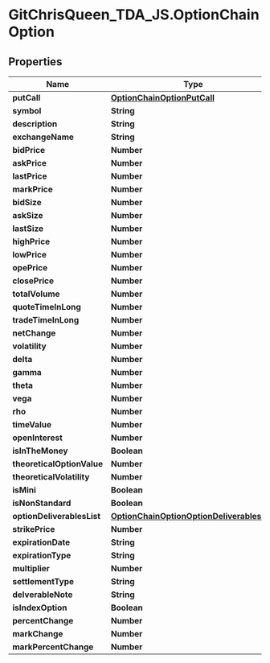 # GitChrisQueen_TDA_JS.OptionChainOption

## Properties
Name | Type | Description | Notes
------------ | ------------- | ------------- | -------------
**putCall** | [**OptionChainOptionPutCall**](OptionChainOptionPutCall.md) |  | [optional] 
**symbol** | **String** |  | [optional] 
**description** | **String** |  | [optional] 
**exchangeName** | **String** |  | [optional] 
**bidPrice** | **Number** |  | [optional] 
**askPrice** | **Number** |  | [optional] 
**lastPrice** | **Number** |  | [optional] 
**markPrice** | **Number** |  | [optional] 
**bidSize** | **Number** |  | [optional] 
**askSize** | **Number** |  | [optional] 
**lastSize** | **Number** |  | [optional] 
**highPrice** | **Number** |  | [optional] 
**lowPrice** | **Number** |  | [optional] 
**opePrice** | **Number** |  | [optional] 
**closePrice** | **Number** |  | [optional] 
**totalVolume** | **Number** |  | [optional] 
**quoteTimeInLong** | **Number** |  | [optional] 
**tradeTimeInLong** | **Number** |  | [optional] 
**netChange** | **Number** |  | [optional] 
**volatility** | **Number** |  | [optional] 
**delta** | **Number** |  | [optional] 
**gamma** | **Number** |  | [optional] 
**theta** | **Number** |  | [optional] 
**vega** | **Number** |  | [optional] 
**rho** | **Number** |  | [optional] 
**timeValue** | **Number** |  | [optional] 
**openInterest** | **Number** |  | [optional] 
**isInTheMoney** | **Boolean** |  | [optional] 
**theoreticalOptionValue** | **Number** |  | [optional] 
**theoreticalVolatility** | **Number** |  | [optional] 
**isMini** | **Boolean** |  | [optional] 
**isNonStandard** | **Boolean** |  | [optional] 
**optionDeliverablesList** | [**OptionChainOptionOptionDeliverablesList**](OptionChainOptionOptionDeliverablesList.md) |  | [optional] 
**strikePrice** | **Number** |  | [optional] 
**expirationDate** | **String** |  | [optional] 
**expirationType** | **String** |  | [optional] 
**multiplier** | **Number** |  | [optional] 
**settlementType** | **String** |  | [optional] 
**delverableNote** | **String** |  | [optional] 
**isIndexOption** | **Boolean** |  | [optional] 
**percentChange** | **Number** |  | [optional] 
**markChange** | **Number** |  | [optional] 
**markPercentChange** | **Number** |  | [optional] 
